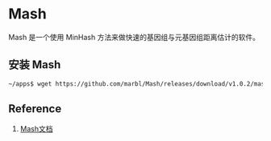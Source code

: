 # Mash

Mash 是一个使用 MinHash 方法来做快速的基因组与元基因组距离估计的软件。

## 安装 Mash

```bash
~/apps$ wget https://github.com/marbl/Mash/releases/download/v1.0.2/mash-Linux64-v1.0.2.tar.gz
```


## Reference

1. [Mash文档](http://mash.readthedocs.org/en/latest/)